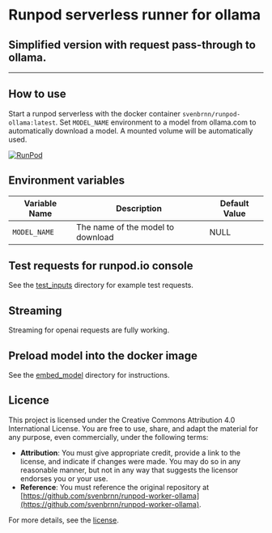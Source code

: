 # Runpod serverless runner for ollama

## Simplified version with request pass-through to ollama.
---
## How to use

Start a runpod serverless with the docker container ``svenbrnn/runpod-ollama:latest``. Set ``MODEL_NAME`` environment to a model from ollama.com to automatically download a model.
A mounted volume will be automatically used.

[![RunPod](https://api.runpod.io/badge/SvenBrnn/runpod-worker-ollama)](https://www.runpod.io/console/hub/SvenBrnn/runpod-worker-ollama)

## Environment variables

| Variable Name | Description                              | Default Value       |
|---------------|------------------------------------------|---------------------|
| `MODEL_NAME`  | The name of the model to download        | NULL                |

## Test requests for runpod.io console

See the [test_inputs](./test_inputs) directory for example test requests. 


## Streaming

Streaming for openai requests are fully working.

## Preload model into the docker image

See the [embed_model](./embed_model/) directory for instructions.

## Licence

This project is licensed under the Creative Commons Attribution 4.0 International License. You are free to use, share, and adapt the material for any purpose, even commercially, under the following terms:

- **Attribution**: You must give appropriate credit, provide a link to the license, and indicate if changes were made. You may do so in any reasonable manner, but not in any way that suggests the licensor endorses you or your use.
- **Reference**: You must reference the original repository at [https://github.com/svenbrnn/runpod-worker-ollama](https://github.com/svenbrnn/runpod-worker-ollama).

For more details, see the [license](https://creativecommons.org/licenses/by/4.0/).

